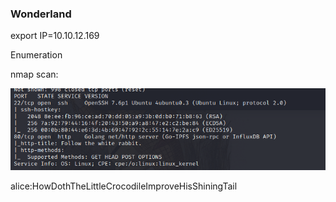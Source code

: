 ### Wonderland

export IP=10.10.12.169

Enumeration

nmap scan:

![](../../img/Pasted%20image%2020220912093846.png)





alice:HowDothTheLittleCrocodileImproveHisShiningTail